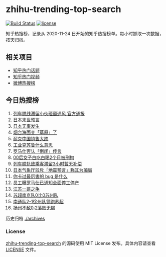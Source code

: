 # zhihu-trending-top-search

[![Build Status](https://github.com/justjavac/zhihu-trending-top-search/workflows/ci/badge.svg?branch=main)](https://github.com/justjavac/zhihu-trending-top-search/actions)
[![license](https://img.shields.io/github/license/justjavac/zhihu-trending-top-search)](https://github.com/justjavac/zhihu-trending-top-search/blob/main/LICENSE)

知乎热搜榜，记录从 2020-11-24 日开始的知乎热搜榜单。每小时抓取一次数据，按天[归档](./archives)。

## 相关项目

- [知乎热门话题](https://github.com/justjavac/zhihu-trending-hot-questions)
- [知乎热门视频](https://github.com/justjavac/zhihu-trending-hot-video)
- [微博热搜榜](https://github.com/justjavac/weibo-trending-hot-search)

## 今日热搜榜

<!-- BEGIN -->
<!-- 最后更新时间 Sun Jul 06 2025 05:19:44 GMT+0800 (China Standard Time) -->

1. [列车脱线滞留小伙砸窗通风 官方通报](https://www.zhihu.com/search?q=%E5%88%97%E8%BD%A6%E8%84%B1%E7%BA%BF%E6%BB%9E%E7%95%99%E5%B0%8F%E4%BC%99%E7%A0%B8%E7%AA%97%E9%80%9A%E9%A3%8E%20%E5%AE%98%E6%96%B9%E9%80%9A%E6%8A%A5)
1. [日本末世预言](https://www.zhihu.com/search?q=%E6%97%A5%E6%9C%AC%E6%9C%AB%E4%B8%96%E9%A2%84%E8%A8%80)
1. [日本无事发生](https://www.zhihu.com/search?q=%E6%97%A5%E6%9C%AC%E6%97%A0%E4%BA%8B%E5%8F%91%E7%94%9F)
1. [烟台海面变「草原」了](https://www.zhihu.com/search?q=%E7%83%9F%E5%8F%B0%E6%B5%B7%E9%9D%A2%E5%8F%98%E3%80%8C%E8%8D%89%E5%8E%9F%E3%80%8D%E4%BA%86)
1. [耐克中国销售大跌](https://www.zhihu.com/search?q=%E8%80%90%E5%85%8B%E4%B8%AD%E5%9B%BD%E9%94%80%E5%94%AE%E5%A4%A7%E8%B7%8C)
1. [工业克苏鲁什么意思](https://www.zhihu.com/search?q=%E5%B7%A5%E4%B8%9A%E5%85%8B%E8%8B%8F%E9%B2%81%E4%BB%80%E4%B9%88%E6%84%8F%E6%80%9D)
1. [罗马仕否认「倒闭」传言](https://www.zhihu.com/search?q=%E7%BD%97%E9%A9%AC%E4%BB%95%E5%90%A6%E8%AE%A4%E3%80%8C%E5%80%92%E9%97%AD%E3%80%8D%E4%BC%A0%E8%A8%80)
1. [00后女子白吃白喝2个月被刑拘](https://www.zhihu.com/search?q=00%E5%90%8E%E5%A5%B3%E5%AD%90%E7%99%BD%E5%90%83%E7%99%BD%E5%96%9D2%E4%B8%AA%E6%9C%88%E8%A2%AB%E5%88%91%E6%8B%98)
1. [列车脱轨致乘客滞留3小时暂无补偿](https://www.zhihu.com/search?q=%E5%88%97%E8%BD%A6%E8%84%B1%E8%BD%A8%E8%87%B4%E4%B9%98%E5%AE%A2%E6%BB%9E%E7%95%993%E5%B0%8F%E6%97%B6%E6%9A%82%E6%97%A0%E8%A1%A5%E5%81%BF)
1. [日本气象厅驳斥「地震预言」称其为骗局](https://www.zhihu.com/search?q=%E6%97%A5%E6%9C%AC%E6%B0%94%E8%B1%A1%E5%8E%85%E9%A9%B3%E6%96%A5%E3%80%8C%E5%9C%B0%E9%9C%87%E9%A2%84%E8%A8%80%E3%80%8D%E7%A7%B0%E5%85%B6%E4%B8%BA%E9%AA%97%E5%B1%80)
1. [你卡过最厉害的 bug 是什么](https://www.zhihu.com/search?q=%E4%BD%A0%E5%8D%A1%E8%BF%87%E6%9C%80%E5%8E%89%E5%AE%B3%E7%9A%84%20bug%20%E6%98%AF%E4%BB%80%E4%B9%88)
1. [员工曝罗马仕已通知全面停工停产](https://www.zhihu.com/search?q=%E5%91%98%E5%B7%A5%E6%9B%9D%E7%BD%97%E9%A9%AC%E4%BB%95%E5%B7%B2%E9%80%9A%E7%9F%A5%E5%85%A8%E9%9D%A2%E5%81%9C%E5%B7%A5%E5%81%9C%E4%BA%A7)
1. [江苏一哥之争](https://www.zhihu.com/search?q=%E6%B1%9F%E8%8B%8F%E4%B8%80%E5%93%A5%E4%B9%8B%E4%BA%89)
1. [苏超南京队0比0苏州队](https://www.zhihu.com/search?q=%E8%8B%8F%E8%B6%85%E5%8D%97%E4%BA%AC%E9%98%9F0%E6%AF%940%E8%8B%8F%E5%B7%9E%E9%98%9F)
1. [南通队2-1徐州队领跑苏超](https://www.zhihu.com/search?q=%E5%8D%97%E9%80%9A%E9%98%9F2-1%E5%BE%90%E5%B7%9E%E9%98%9F%E9%A2%86%E8%B7%91%E8%8B%8F%E8%B6%85)
1. [扬州不敌0:2落败无锡](https://www.zhihu.com/search?q=%E6%89%AC%E5%B7%9E%E4%B8%8D%E6%95%8C0%3A2%E8%90%BD%E8%B4%A5%E6%97%A0%E9%94%A1)

<!-- END -->

历史归档 [./archives](./archives)

### License

[zhihu-trending-top-search](https://github.com/justjavac/zhihu-trending-top-search) 的源码使用 MIT License
发布。具体内容请查看 [LICENSE](./LICENSE) 文件。
